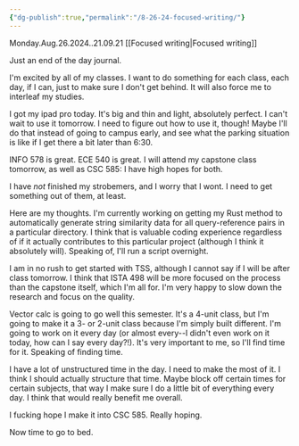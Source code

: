 ```yaml
---
{"dg-publish":true,"permalink":"/8-26-24-focused-writing/"}
---
```


Monday.Aug.26.2024..21.09.21
[[Focused writing\|Focused writing]]

Just an end of the day journal.

I'm excited by all of my classes. I want to do something for each class, each day, if I can, just to make sure I don't get behind. It will also force me to interleaf my studies.

I got my ipad pro today. It's big and thin and light, absolutely perfect. I can't wait to use it tomorrow. I need to figure out how to use it, though! Maybe I'll do that instead of going to campus early, and see what the parking situation is like if I get there a bit later than 6:30.

INFO 578 is great. ECE 540 is great. I will attend my capstone class tomorrow, as well as CSC 585: I have high hopes for both.

I have *not* finished my strobemers, and I worry that I wont. I need to get something out of them, at least.

Here are my thoughts. I'm currently working on getting my Rust method to automatically generate string similarity data for all query-reference pairs in a particular directory. I think that is valuable coding experience regardless of if it actually contributes to this particular project (although I think it absolutely will). Speaking of, I'll run a script overnight.

I am in no rush to get started with TSS, although I cannot say if I will be after class tomorrow. I think that ISTA 498 will be more focused on the process than the capstone itself, which I'm all for. I'm very happy to slow down the research and focus on the quality.

Vector calc is going to go well this semester. It's a 4-unit class, but I'm going to make it a 3- or 2-unit class because I'm simply built different. I'm going to work on it every day (or almost every--I didn't even work on it today, how can I say every day?!). It's very important to me, so I'll find time for it. Speaking of finding time.

I have a lot of unstructured time in the day. I need to make the most of it. I think I should actually structure that time. Maybe block off certain times for certain subjects, that way I make sure I do a little bit of everything every day. I think that would really benefit me overall.

I fucking hope I make it into CSC 585. Really hoping.

Now time to go to bed.